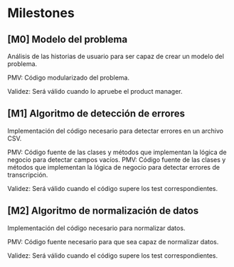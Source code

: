 # Milestones

## [M0] Modelo del problema

Análisis de las historias de usuario para ser capaz de crear un modelo del
problema.

PMV: Código modularizado del problema.

Validez: Será válido cuando lo apruebe el product manager.

## [M1] Algoritmo de detección de errores

Implementación del código necesario para detectar errores en un archivo CSV.

PMV: Código fuente de las clases y métodos que implementan la lógica de negocio para detectar campos vacíos.
PMV: Código fuente de las clases y métodos que implementan la lógica de negocio
para detectar errores de transcripción.

Validez: Será válido cuando el código supere los test correspondientes.

## [M2] Algoritmo de normalización de datos

Implementación del código necesario para normalizar datos.

PMV: Código fuente necesario para que sea capaz de normalizar datos.

Validez: Será válido cuando el código supere los test correspondientes.

